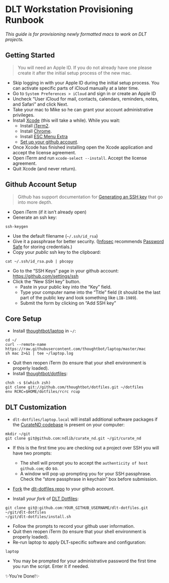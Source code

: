 # DLT Workstation Provisioning Runbook

_This guide is for provisioning newly formatted macs to work on DLT projects._ 

## Getting Started
> You will need an Apple ID. If you do not already have one please create it after the initial setup process of the new mac.

- Skip logging in with your Apple ID during the initial setup process. You can activate specific parts of iCloud manually at a later time.
- Go to `System Preferences > iCloud` and sign in or create an Apple ID
- Uncheck “User iCloud for mail, contacts, calendars, reminders, notes, and Safari” and click Next.
- Take your mac to Mike so he can grant your account administrative privileges.
- Install [Xcode](https://itunes.apple.com/us/app/xcode/id497799835) (this will take a while). While you wait:
  - Install [iTerm2](https://www.iterm2.com/).
  - Install [Chrome](https://www.google.com/chrome/browser/desktop/).
  - Install [ESC Menu Extra](http://esc.nd.edu/mac/menuextra.html)
  - [Set up your github account](#github-account-setup).
- Once Xcode has finished installing open the Xcode application and accept the license agreement.
- Open iTerm and run `xcode-select --install`. Accept the license agreement.
- Quit Xcode (and never return).

## Github Account Setup
> Github has support documentation for [Generating an SSH key](https://help.github.com/articles/generating-an-ssh-key/) that go into more depth.

- Open iTerm (if it isn’t already open)
- Generate an ssh key:

```console
ssh-keygen
```

- Use the default filename (`~/.ssh/id_rsa`)
- Give it a passphrase for better security. ([Infosec](http://oithelp.nd.edu/information-security/) recommends [Password Safe](https://pwsafe.org/) for storing credentials.)
- Copy your _public_ ssh key to the clipboard:

```console
cat ~/.ssh/id_rsa.pub | pbcopy
```

- Go to the “SSH Keys” page in your github account: https://github.com/settings/ssh
- Click the “New SSH key” button.
  - Paste in your public key into the “Key” field.
  - Type your computer name into the “Title” field (it should be the last part of the public key and look something like `LIB-1989`).
  - Submit the form by clicking on “Add SSH key”

## Core Setup
- Install [thoughtbot/laptop](https://github.com/thoughtbot/laptop) in `~/`:

```console
cd ~/
curl --remote-name https://raw.githubusercontent.com/thoughtbot/laptop/master/mac
sh mac 2>&1 | tee ~/laptop.log
```

- Quit then reopen iTerm (to ensure that your shell environment is properly loaded).
- Install [thoughtbot/dotfiles](https://github.com/thoughtbot/dotfiles):

```console
chsh -s $(which zsh)
git clone git://github.com/thoughtbot/dotfiles.git ~/dotfiles
env RCRC=$HOME/dotfiles/rcrc rcup
```

## DLT Customization
- `dlt-dotfiles/laptop.local` will install additional software packages if the [CurateND codebase](https://github.com/ndlib/curate_nd) is present on your computer:

```console
mkdir ~/git
git clone git@github.com:ndlib/curate_nd.git ~/git/curate_nd
```

- If this is the first time you are checking out a project over SSH you will have two prompts:
	- The shell will prompt you to accept the `authenticity of host github.com`; do so.
	- A window will pop up prompting you for your SSH passphrase. Check the “store passphrase in keychain” box before submission.

- [Fork](https://help.github.com/articles/fork-a-repo/) the [dlt-dotfiles repo](https://github.com/ndlib/dlt-dotfiles/) to your github account.
- Install _your fork_ of [DLT Dotfiles](https://github.com/ndlib/dlt-dotfiles/):

```console
git clone git@:github.com:YOUR_GITHUB_USERNAME/dlt-dotfiles.git ~/git/dlt-dotfiles
~/git/dlt-dotfiles/install.sh
```

- Follow the prompts to record your github user information.
- Quit then reopen iTerm (to ensure that your shell environment is properly loaded).
- Re-run laptop to apply DLT-specific software and configuration:

```console
laptop
```

- You may be prompted for your administrative password the first time you run the script. Enter it if needed.

:sparkles:You’re Done!:sparkles: